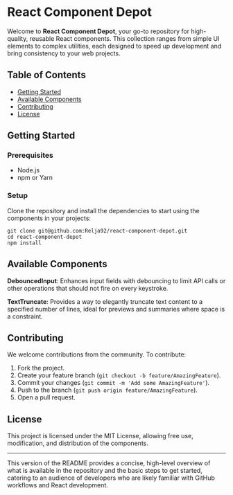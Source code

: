 # React Component Depot

Welcome to **React Component Depot**, your go-to repository for high-quality, reusable React components. This collection ranges from simple UI elements to complex utilities, each designed to speed up development and bring consistency to your web projects.

## Table of Contents

- [Getting Started](#getting-started)
- [Available Components](#available-components)
- [Contributing](#contributing)
- [License](#license)

## Getting Started

### Prerequisites

- Node.js
- npm or Yarn

### Setup

Clone the repository and install the dependencies to start using the components in your projects:

```
git clone git@github.com:Relja92/react-component-depot.git
cd react-component-depot
npm install
```

## Available Components

**DebouncedInput**: Enhances input fields with debouncing to limit API calls or other operations that should not fire on every keystroke.

**TextTruncate**: Provides a way to elegantly truncate text content to a specified number of lines, ideal for previews and summaries where space is a constraint.

## Contributing

We welcome contributions from the community. To contribute:

1. Fork the project.
2. Create your feature branch (`git checkout -b feature/AmazingFeature`).
3. Commit your changes (`git commit -m 'Add some AmazingFeature'`).
4. Push to the branch (`git push origin feature/AmazingFeature`).
5. Open a pull request.

## License

This project is licensed under the MIT License, allowing free use, modification, and distribution of the components.

---

This version of the README provides a concise, high-level overview of what is available in the repository and the basic steps to get started, catering to an audience of developers who are likely familiar with GitHub workflows and React development.
